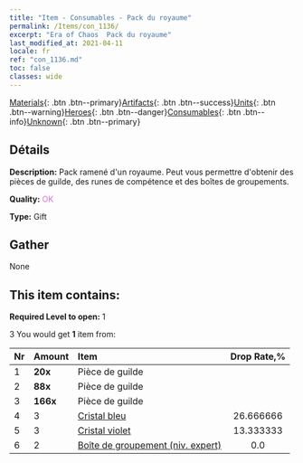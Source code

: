 ```yaml
---
title: "Item - Consumables - Pack du royaume"
permalink: /Items/con_1136/
excerpt: "Era of Chaos  Pack du royaume"
last_modified_at: 2021-04-11
locale: fr
ref: "con_1136.md"
toc: false
classes: wide
---
```

 [Materials](/fr/Items/){: .btn .btn--primary}[Artifacts](/fr/Items/Artifacts/){: .btn .btn--success}[Units](/fr/Items/Units/){: .btn .btn--warning}[Heroes](/fr/Items/Heroes/){: .btn .btn--danger}[Consumables](/fr/Items/Consumables/){: .btn .btn--info}[Unknown](/fr/Items/Unknown/){: .btn .btn--primary}

## Détails
 **Description:** Pack ramené d'un royaume. Peut vous permettre d'obtenir des pièces de guilde, des runes de compétence et des boîtes de groupements.

 **Quality:** <span style="color: #DA70D6">OK</span>

 **Type:** Gift

## Gather

  None

## This item contains:

 **Required Level to open:** 1

 3 You would get **1** item  from:

  | Nr | Amount |     Item    | Drop Rate,% |
  |:---|:-------|:------------|:---------:|
  | 1 |  **20x** | Pièce de guilde |  | 26.666666 | 
  | 2 |  **88x** | Pièce de guilde |  | 20.0 | 
  | 3 |  **166x** | Pièce de guilde |  | 13.333333 | 
  | 4 | 3 | [Cristal bleu](/fr/Items/con_716/) | 26.666666 | 
  | 5 | 3 | [Cristal violet](/fr/Items/con_720/) | 13.333333 | 
  | 6 | 2 | [Boîte de groupement (niv. expert)](/fr/Items/con_767/) | 0.0 | 
